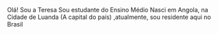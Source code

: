 Olá! Sou a Teresa 
Sou estudante do Ensino Médio 
Nasci em Angola, na Cidade de Luanda (A capital do país) ,atualmente, sou residente aqui no Brasil
